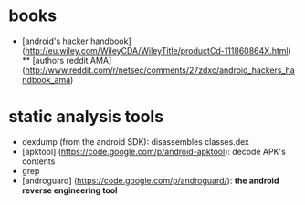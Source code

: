 books
=====
* [android's hacker handbook] (http://eu.wiley.com/WileyCDA/WileyTitle/productCd-111860864X.html)
** [authors reddit AMA] (http://www.reddit.com/r/netsec/comments/27zdxc/android_hackers_handbook_ama)

static analysis tools
=====================
* dexdump (from the android SDK): disassembles classes.dex
* [apktool] (https://code.google.com/p/android-apktool): decode APK's contents
* grep
* [androguard] (https://code.google.com/p/androguard/): __the android reverse engineering tool__
